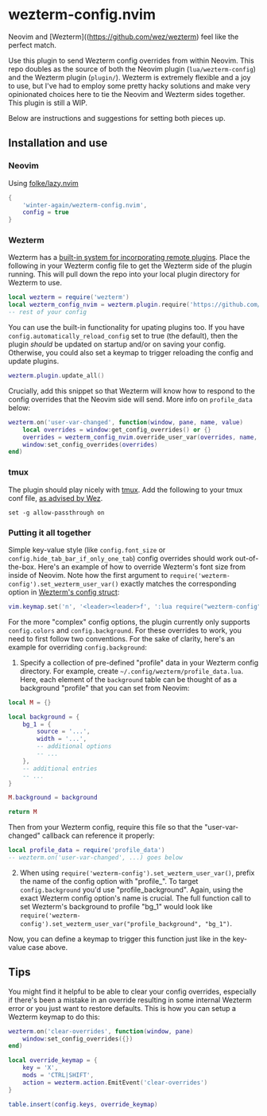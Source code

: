 # wezterm-config.nvim

Neovim and [Wezterm]((https://github.com/wez/wezterm) feel like the perfect match. 

Use this plugin to send Wezterm config overrides from within Neovim. This repo doubles as the source of both the Neovim plugin (`lua/wezterm-config`) and the Wezterm plugin (`plugin/`). Wezterm is extremely flexible and a joy to use, but I've had to employ some pretty hacky solutions and make very opinionated choices here to tie the Neovim and Wezterm sides together. This plugin is still a WIP. 

Below are instructions and suggestions for setting both pieces up.

## Installation and use

### Neovim

Using [folke/lazy.nvim](https://github.com/folke/lazy.nvim)

```lua
{
    'winter-again/wezterm-config.nvim',
    config = true
}
```

### Wezterm

Wezterm has a [built-in system for incorporating remote plugins](https://github.com/wez/wezterm/commit/e4ae8a844d8feaa43e1de34c5cc8b4f07ce525dd). Place the following in your Wezterm config file to get the Wezterm side of the plugin running. This will pull down the repo into your local plugin directory for Wezterm to use. 

```lua
local wezterm = require('wezterm')
local wezterm_config_nvim = wezterm.plugin.require('https://github.com/winter-again/wezterm-config.nvim')
-- rest of your config
```

You can use the built-in functionality for upating plugins too. If you have `config.automatically_reload_config` set to true (the default), then the plugin *should* be updated on startup and/or on saving your config. Otherwise, you could also set a keymap to trigger reloading the config and update plugins.

```lua
wezterm.plugin.update_all()
```

Crucially, add this snippet so that Wezterm will know how to respond to the config overrides that the Neovim side will send. More info on `profile_data` below:

```lua
wezterm.on('user-var-changed', function(window, pane, name, value)
    local overrides = window:get_config_overrides() or {}
    overrides = wezterm_config_nvim.override_user_var(overrides, name, value, profile_data)
    window:set_config_overrides(overrides)
end)
```

### tmux

The plugin should play nicely with [tmux](https://github.com/tmux/tmux). Add the following to your tmux conf file, [as advised by Wez](https://wezfurlong.org/wezterm/recipes/passing-data.html#user-vars).

```
set -g allow-passthrough on
```

### Putting it all together

Simple key-value style (like `config.font_size` or `config.hide_tab_bar_if_only_one_tab`) config overrides should work out-of-the-box. Here's an example of how to override Wezterm's font size from inside of Neovim. Note how the first argument to `require('wezterm-config').set_wezterm_user_var()` exactly matches the corresponding option in [Wezterm's config struct](https://wezfurlong.org/wezterm/config/lua/config/index.html):

```lua
vim.keymap.set('n', '<leader><leader>f', ':lua require("wezterm-config").set_wezterm_user_var("font_size", "20")<CR>')
```

For the more "complex" config options, the plugin currently only supports `config.colors` and `config.background`. For these overrides to work, you need to first follow two conventions. For the sake of clarity, here's an example for overriding `config.background`:

1. Specify a collection of pre-defined "profile" data in your Wezterm config directory. For example, create `~/.config/wezterm/profile_data.lua`. Here, each element of the `background` table can be thought of as a background "profile" that you can set from Neovim:

```lua
local M = {}

local background = {
    bg_1 = {
        source = '...',
        width = '...',
        -- additional options
        -- ...
    },
    -- additional entries
    -- ...
}

M.background = background

return M
```

Then from your Wezterm config, require this file so that the "user-var-changed" callback can reference it properly:

```lua
local profile_data = require('profile_data')
-- wezterm.on('user-var-changed', ...) goes below
```

2. When using `require('wezterm-config').set_wezterm_user_var()`, prefix the name of the config option with "profile_". To target `config.background` you'd use "profile_background". Again, using the exact Wezterm config option's name is crucial. The full function call to set Wezterm's background to profile "bg_1" would look like `require('wezterm-config').set_wezterm_user_var("profile_background", "bg_1")`. 

Now, you can define a keymap to trigger this function just like in the key-value case above. 

## Tips

You might find it helpful to be able to clear your config overrides, especially if there's been a mistake in an override resulting in some internal Wezterm error or you just want to restore defaults. This is how you can setup a Wezterm keymap to do this:

```lua
wezterm.on('clear-overrides', function(window, pane)
    window:set_config_overrides({})
end)

local override_keymap = {
    key = 'X',
    mods = 'CTRL|SHIFT',
    action = wezterm.action.EmitEvent('clear-overrides')
}

table.insert(config.keys, override_keymap)
```
